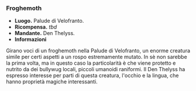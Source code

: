 ### **Froghemoth**
* **Luogo.**  Palude di Velofranto.  
* **Ricompensa.** *tbd*  
* **Mandante.** Den Thelyss.  
* **Informazioni**
<div class="dialogue">
    <div class="icon kynthea"></div>
    <p>Girano voci di un froghemoth nella Palude di Velofranto, un enorme creatura simile per certi aspetti a un rospo estremamente mutato. In sè non sarebbe la prima volta, ma in questo caso la particolarità è che viene protetto e nutrito da dei bullywug locali, piccoli umanoidi raniformi. Il Den Thelyss ha espresso interesse per parti di questa creatura, l'occhio e la lingua, che hanno proprietà magiche interessanti.</p>
</div>

